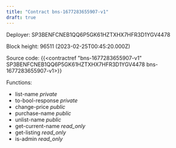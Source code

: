```yaml
---
title: "Contract bns-1677283655907-v1"
draft: true
---
```

Deployer: SP3BENFCNEB1QQ6P5GK61HZTXHX7HFR3D1YGV4478


 



Block height: 96511 (2023-02-25T00:45:20.000Z)

Source code: {{<contractref "bns-1677283655907-v1" SP3BENFCNEB1QQ6P5GK61HZTXHX7HFR3D1YGV4478 bns-1677283655907-v1>}}

Functions:

* list-name _private_
* to-bool-response _private_
* change-price _public_
* purchase-name _public_
* unlist-name _public_
* get-current-name _read_only_
* get-listing _read_only_
* is-admin _read_only_
